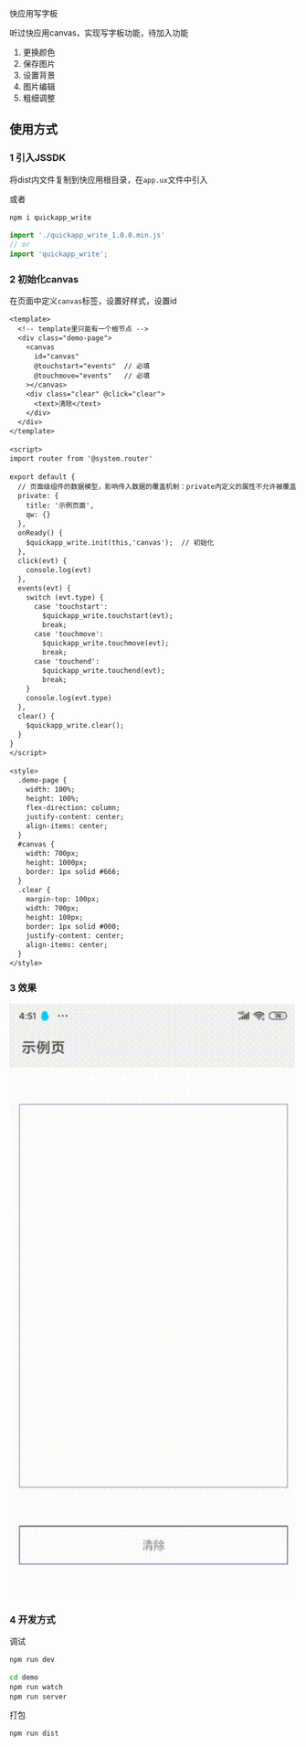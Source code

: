 快应用写字板

听过快应用canvas，实现写字板功能，待加入功能

1. 更换颜色
1. 保存图片
1. 设置背景
1. 图片编辑
1. 粗细调整

## 使用方式

### 1 引入JSSDK
将dist内文件复制到快应用根目录，在`app.ux`文件中引入

或者

```js
npm i quickapp_write
```

```js
import './quickapp_write_1.0.0.min.js'
// or
import 'quickapp_write';
```

### 2 初始化canvas

在页面中定义`canvas`标签，设置好样式，设置id

```vue
<template>
  <!-- template里只能有一个根节点 -->
  <div class="demo-page">
    <canvas 
      id="canvas"
      @touchstart="events"  // 必填
      @touchmove="events"   // 必填
    ></canvas>
    <div class="clear" @click="clear">
      <text>清除</text>
    </div>
  </div>
</template>

<script>
import router from '@system.router'

export default {
  // 页面级组件的数据模型，影响传入数据的覆盖机制：private内定义的属性不允许被覆盖
  private: {
    title: '示例页面',
    qw: {}
  },
  onReady() {
    $quickapp_write.init(this,'canvas');  // 初始化
  },
  click(evt) {
    console.log(evt)
  },
  events(evt) {
    switch (evt.type) {
      case 'touchstart':
        $quickapp_write.touchstart(evt);
        break;
      case 'touchmove':
        $quickapp_write.touchmove(evt);
        break;
      case 'touchend':
        $quickapp_write.touchend(evt);
        break;
    }
    console.log(evt.type)
  },
  clear() {
    $quickapp_write.clear();
  }
}
</script>

<style>
  .demo-page {
    width: 100%;
    height: 100%;
    flex-direction: column;
    justify-content: center;
    align-items: center;
  }
  #canvas {
    width: 700px;
    height: 1000px;
    border: 1px solid #666;
  }
  .clear {
    margin-top: 100px;
    width: 700px;
    height: 100px;
    border: 1px solid #000;
    justify-content: center;
    align-items: center;
  }
</style>

```

### 3 效果

<img src="./demo.gif"  width="500px" >


### 4 开发方式

调试

```bash
npm run dev
```

```bash
cd demo
npm run watch
npm run server
```

打包

```bash
npm run dist
```